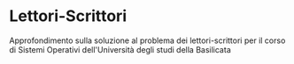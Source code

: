# Lettori-Scrittori
Approfondimento sulla soluzione al problema dei lettori-scrittori per il corso di Sistemi Operativi dell'Università degli studi della Basilicata
